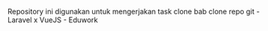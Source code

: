 Repository ini digunakan untuk mengerjakan task clone bab clone repo git - Laravel x VueJS - Eduwork
